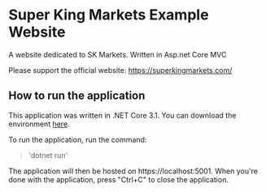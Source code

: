 # Super King Markets Example Website
A website dedicated to SK Markets. Written in Asp.net Core MVC

Please support the official website: https://superkingmarkets.com/

## How to run the application
This application was written in .NET Core 3.1. You can download the environment [here](https://dotnet.microsoft.com/download/dotnet-core/3.1).

To run the application, run the command:
> 'dotnet run' 

The application will then be hosted on https://localhost:5001. 
When you're done with the application, press "Ctrl+C" to close the application.